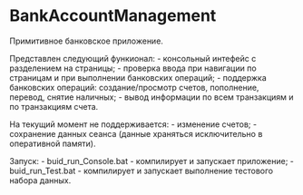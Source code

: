# BankAccountManagement
Примитивное банковское приложение.
<p> Представлен следующий функионал:
- консольный интефейс с разделением на страницы;
- проверка ввода при навигации по страницам и при выполнении банковских операций;
- поддержка банковских операций: создание/просмотр счетов, пополнение, перевод, снятие наличных;
- вывод информации по всем транзакциям и по транзакциям счета.
<p> На текущий момент не поддерживается:
- изменение счетов;
- сохранение данных сеанса (данные храняться исключительно в оперативной памяти).
<p> Запуск:
- buid_run_Console.bat - компилирует и запускает приложение;
- buid_run_Test.bat - компилирует и запускает выполнение тестового набора данных.